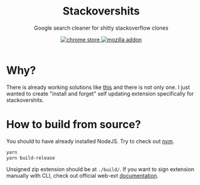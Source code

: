 <header style="text-align: center">

# Stackovershits
Google search cleaner for shitty stackoverflow clones

<a href="https://chrome.google.com/webstore/detail/stackovershits/idcideoaglaophnpmbdckpfjplaamaip?hl=ru&authuser=0">
    <img src="https://img.shields.io/chrome-web-store/v/idcideoaglaophnpmbdckpfjplaamaip" alt="chrome store" />
</a>
<a href="https://addons.mozilla.org/en-US/firefox/addon/stackovershits/">
    <img src="https://img.shields.io/amo/v/stackovershits" alt="mozilla addon">
</a>

</header>


# Why?
There is already working solutions like [this](https://github.com/iorate/uBlacklist#uBlacklist) and there is not only
one.
I just wanted to create "install and forget" self updating extension specifically for stackovershits.

# How to build from source?
You should to have already installed NodeJS. Try to check out [nvm](https://github.com/nvm-sh/nvm).
```bash
yarn
yarn build-release
```
Unsigned zip extension should be at `./build/`. If you want to sign extension manually with CLI, check out official
web-ext [documentation](https://extensionworkshop.com/documentation/develop/getting-started-with-web-ext/).

